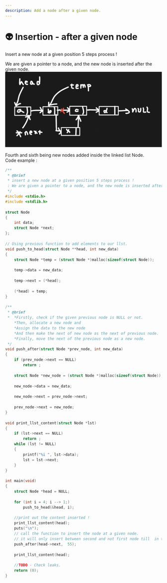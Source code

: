 ```yaml
---
description: Add a node after a given node.
---
```


# 👽 Insertion - after a given node

Insert a new node at a given position 5 steps process !

We are given a pointer to a node, and the new node is inserted after the given node.![](<../.gitbook/assets/Screen Shot 2022-12-16 at 4.07.45 PM.png>)

Fourth and sixth being new nodes added inside the linked list Node.\
Code example :&#x20;

```c
/**
 * @brief 
 * insert a new node at a given position 5 steps process !
 : We are given a pointer to a node, and the new node is inserted after the given node.
 */
#include <stdio.h>
#include <stdlib.h>

struct Node
{
	int data;
	struct Node *next;
};

// Using previous function to add elements to our llst.
void push_to_head(struct Node **head, int new_data)
{
	struct Node *temp = (struct Node *)malloc(sizeof(struct Node));

	temp->data = new_data;

	temp->next = (*head);

	(*head) = temp;
}

/**
 * @brief 
 * 	*Firstly, check if the given previous node is NULL or not.
	*Then, allocate a new node and
	*Assign the data to the new node
	*And then make the next of new node as the next of previous node. 
	*Finally, move the next of the previous node as a new node.
 */
void push_after(struct Node *prev_node, int new_data)
{
	if (prev_node->next == NULL)
		return ;
	
	struct Node *new_node = (struct Node *)malloc(sizeof(struct Node));

	new_node->data = new_data;

	new_node->next = prev_node->next;

	prev_node->next = new_node;
}

void print_llst_content(struct Node *lst)
{
	if (lst->next == NULL)
		return ;
	while (lst != NULL)
	{
		printf("%i ", lst->data);
		lst = lst->next;
	}
}

int main(void)
{
	struct Node *head = NULL;

	for (int i = 4; i --> 1;)
		push_to_head(&head, i);

	//print out the content inserted !
	print_llst_content(head);
	puts("\n");
	// call the function to insert the node at a given node.
	// it will only insert between second and not first node till  in the previos node and not at the end!! wich is next to NULL.
	push_after(head->next,  55);

	print_llst_content(head);
	
	//TODO - Check leaks.
	return (0);
}
```
